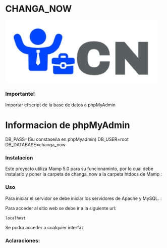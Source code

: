 # CHANGA_NOW
<img src="public/Img/logo2.png" height="200" align="center">

### Importante!
Importar el script de la base de datos a phpMyAdmin
# Informacion de phpMyAdmin
DB_PASS=(Su constaseña en phpMyadmin)
DB_USER=root 
DB_DATABASE=changa_now




### Instalacion
Este proyecto utiliza Mamp 5.0 para su funcionaminto,
por lo cual debe instalarlo y poner la carpeta de changa_now a la carpeta htdocs de Mamp :

### Uso
Para iniciar el servidor se debe iniciar los servidores de Apache y MySQL. :

Para acceder al sitio web se debe ir a la siguiente url:
```
localhost
```
Se podra acceder a cualquier interfaz

### Aclaraciones:
